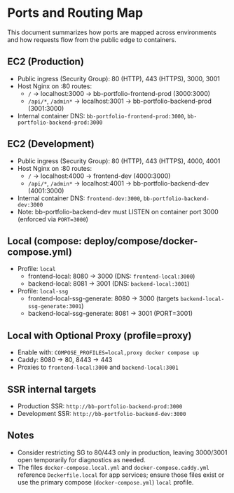 # Ports and Routing Map

This document summarizes how ports are mapped across environments and how requests flow from the public edge to containers.

## EC2 (Production)

- Public ingress (Security Group): 80 (HTTP), 443 (HTTPS), 3000, 3001
- Host Nginx on :80 routes:
  - `/` → localhost:3000 → bb-portfolio-frontend-prod (3000:3000)
  - `/api/*`, `/admin*` → localhost:3001 → bb-portfolio-backend-prod (3001:3000)
- Internal container DNS: `bb-portfolio-frontend-prod:3000`, `bb-portfolio-backend-prod:3000`

## EC2 (Development)

- Public ingress (Security Group): 80 (HTTP), 443 (HTTPS), 4000, 4001
- Host Nginx on :80 routes:
  - `/` → localhost:4000 → frontend-dev (4000:3000)
  - `/api/*`, `/admin*` → localhost:4001 → bb-portfolio-backend-dev (4001:3000)
- Internal container DNS: `frontend-dev:3000`, `bb-portfolio-backend-dev:3000`
- Note: bb-portfolio-backend-dev must LISTEN on container port 3000 (enforced via `PORT=3000`)

## Local (compose: deploy/compose/docker-compose.yml)

- Profile: `local`
  - frontend-local: 8080 → 3000 (DNS: `frontend-local:3000`)
  - backend-local: 8081 → 3001 (DNS: `backend-local:3001`)
- Profile: `local-ssg`
  - frontend-local-ssg-generate: 8080 → 3000 (targets `backend-local-ssg-generate:3001`)
  - backend-local-ssg-generate: 8081 → 3001 (PORT=3001)

## Local with Optional Proxy (profile=proxy)

- Enable with: `COMPOSE_PROFILES=local,proxy docker compose up`
- Caddy: 8080 → 80, 8443 → 443
- Proxies to `frontend-local:3000` and `backend-local:3001`

## SSR internal targets

- Production SSR: `http://bb-portfolio-backend-prod:3000`
- Development SSR: `http://bb-portfolio-backend-dev:3000`

## Notes

- Consider restricting SG to 80/443 only in production, leaving 3000/3001 open temporarily for diagnostics as needed.
- The files `docker-compose.local.yml` and `docker-compose.caddy.yml` reference `Dockerfile.local` for app services; ensure those files exist or use the primary compose (`docker-compose.yml`) `local` profile.
